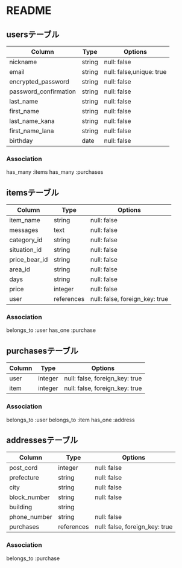 # README

## usersテーブル

|Column               |Type   |Options                 |
|---------------------|-------|------------------------|
|nickname             |string |null: false             |
|email                |string |null: false,unique: true|
|encrypted_password   |string |null: false             |
|password_confirmation|string |null: false             |
|last_name            |string |null: false             |
|first_name           |string |null: false             |
|last_name_kana       |string |null: false             |
|first_name_lana      |string |null: false             |
|birthday             |date   |null: false             |

### Association
has_many :items
has_many :purchases

## itemsテーブル
|Column       |Type      |Options                       |
|-------------|----------|------------------------------|
|item_name    |string    |null: false                   |
|messages     |text      |null: false                   |
|category_id  |string    |null: false                   |
|situation_id |string    |null: false                   |
|price_bear_id|string    |null: false                   |
|area_id      |string    |null: false                   |
|days         |string    |null: false                   |
|price        |integer   |null: false                   |
|user         |references|null: false, foreign_key: true|

### Association
belongs_to :user
has_one :purchase

## purchasesテーブル
|Column        |Type   |Options                       |
|--------------|-------|------------------------------|
|user          |integer|null: false, foreign_key: true|
|item          |integer|null: false, foreign_key: true|

### Association
belongs_to :user
belongs_to :item
has_one :address

## addressesテーブル
|Column        |Type      |Options                        |
|--------------|----------|------------------------------ |
|post_cord     |integer   |null: false                    |
|prefecture    |string    |null: false                    |
|city          |string    |null: false                    |
|block_number  |string    |null: false                    |
|building      |string    |                               |
|phone_number  |string    |null: false                    |
|purchases     |references|null: false, foreign_key: true |

### Association
belongs_to :purchase
